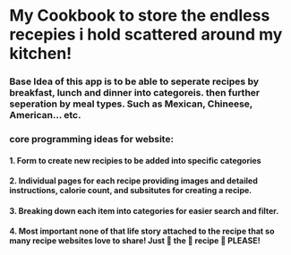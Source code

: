 <div>

# My Cookbook to store the endless recepies i hold scattered around my kitchen!

### Base Idea of this app is to be able to seperate recipes by breakfast, lunch and dinner into categoreis. then further seperation by meal types. Such as Mexican, Chineese, American... etc.

### core programming ideas for website:

#### 1. Form to create new recipies to be added into specific categories

#### 2. Individual pages for each recipe providing images and detailed instructions, calorie count, and subsitutes for creating a recipe.

#### 3. Breaking down each item into categories for easier search and filter.

#### 4. Most important none of that life story attached to the recipe that so many recipe websites love to share! Just 👏 the 👏 recipe 👏 PLEASE!

</div>
